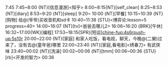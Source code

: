 
7:45
7:45~8:00 {NT}[信息漫游]<知乎>
8:00~8:15{NT}[self_clean]
8:25~8:53 {NT}[diary]
8:53~9:20 {NT}[sleep]
9:20~ 10:00 {NT}[早餐]
10:15~10:39 {NT}[购物] 给@(爷爷)买收音机和sd卡
10:40~11:38 {STU}<博弈论:lesson=5 progress=40>
14:00~16:07 {NT}[tv]<爸爸去哪儿2>
16:06~16:20 {BRK}[午休]
16:32~17:00{WK}[编程]<life-time-tracker>
17:53~18:15{SPR}[短运]<chine-fup:4s6r><push-up:5s10r>
20:00~22:00 {NT}[家庭] 和家人吃饭，看电视，聊天，今晚@(二舅)过来了，没有去@(童年爸)哪里
22:00~23:40 {NT}[家庭,看电影]<绣春刀> 有武侠味
23:40~00:02 {NT}[洗澡]
00:02~00:06 {NT}[tmm]
00:06~00:36 {STU}[rb]<开发的智力>
00:36



